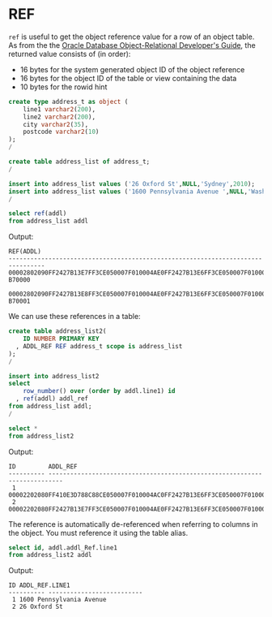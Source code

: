 # REF

`ref` is useful to get the object reference value for a row of an object table. As from the the [Oracle Database Object-Relational Developer's Guide](https://docs.oracle.com/cd/E11882_01/appdev.112/e11822/adobjdes.htm#ADOBJ00805), the returned value consists of (in order):

* 16 bytes for the system generated object ID of the object reference
* 16 bytes for the object ID of the table or view containing the data
* 10 bytes for the rowid hint

```sql
create type address_t as object (
    line1 varchar2(200),
    line2 varchar2(200),
    city varchar2(35),
    postcode varchar2(10)
);
/

create table address_list of address_t;
/

insert into address_list values ('26 Oxford St',NULL,'Sydney',2010);
insert into address_list values ('1600 Pennsylvania Avenue ',NULL,'Washington, DC',20500);
/

select ref(addl)
from address_list addl
```
Output:
```
REF(ADDL)
--------------------------------------------------------------------------------
00002802090FF2427B13E7FF3CE050007F010004AE0FF2427B13E6FF3CE050007F010004AE010051
B70000

00002802090FF2427B13E8FF3CE050007F010004AE0FF2427B13E6FF3CE050007F010004AE010051
B70001
```

We can use these references in a table:

```sql
create table address_list2(
    ID NUMBER PRIMARY KEY
  , ADDL_REF REF address_t scope is address_list
);
/

insert into address_list2
select
    row_number() over (order by addl.line1) id
  , ref(addl) addl_ref
from address_list addl;
/

select *
from address_list2
```
Output:
```
ID         ADDL_REF
---------- --------------------------------------------------------------------------
 1         00002202080FF410E3D788C88CE050007F010004AC0FF2427B13E6FF3CE050007F010004AE
 2         00002202080FF2427B13E7FF3CE050007F010004AE0FF2427B13E6FF3CE050007F010004AE

```

The reference is automatically de-referenced when referring to columns in the object. You must reference it using the table alias.

```sql
select id, addl.addl_Ref.line1
from address_list2 addl
```
Output:
```
ID ADDL_REF.LINE1
---------- --------------------------
 1 1600 Pennsylvania Avenue  
 2 26 Oxford St
```
